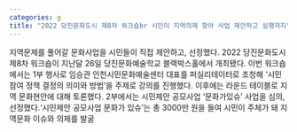 ```yaml
---
categories: g
title: "2022 당진문화도시 제8차 워크숍br 시민이 지역의제 찾아 사업 제안하고 실행까지"
---
```

지역문제를 풀어갈 문화사업을 시민들이 직접 제안하고, 선정했다. 2022 당진문화도시 제8차 워크숍이 지난달 26일 당진문화예술학교 블랙박스홀에서 개최됐다. 이번 워크숍에서는 1부 행사로 임승관 인천시민문화예술센터 대표를 퍼실리테이터로 초청해 ‘시민참여 정책 결정의 의미와 방법’을 주제로 강의를 진행했다. 이후에는 라운드 테이블로 지역 문화현안에 대해 토론했다. 2부에서는 시민제안 공모사업 ‘문화가있슈’ 사업을 심의, 선정했다.‘시민제안 공모사업 문화가 있슈’는 총 3000만 원을 들여 시민이 주체가 돼 지역문화 이슈와 의제를 발굴